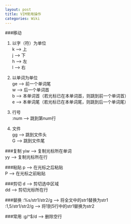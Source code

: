 ```yaml
---
layout: post
title: VIM常用操作
categories: Wiki
---
```


###移动
  1. 以字（符）为单位  
k               --> 上  
j               --> 下  
h               --> 左  
l               --> 右  

  2. 以单词为单位  
ge              --> 前一个单词尾  
w               --> 后一个单词首  
b               --> 本单词首（若光标已在本单词首，则跳到前一个单词首）  
e               --> 本单词尾（若光标已在本单词尾，则跳到后一个单词尾）  

  3. 行号  
:num            --> 跳到第num行  

  4. 文件  
gg              --> 跳到文件头  
G               --> 跳到文件尾  

###复制
yiw             --> 复制光标所在单词  
yy              --> 复制光标所在行  

###粘贴
p               --> 在光标之后粘贴  
P               --> 在光标之前粘贴  

###剪切
d               --> 剪切选中区域  
dd              --> 剪切光标所在行  

###替换
:%s/str1/str2/g --> 将全文中的str1替换为str1  
:1,5/str1/str2/g    --> 将1到5行中的str1替换为str2  

###常用
:g/^$/d         --> 删除空行  


